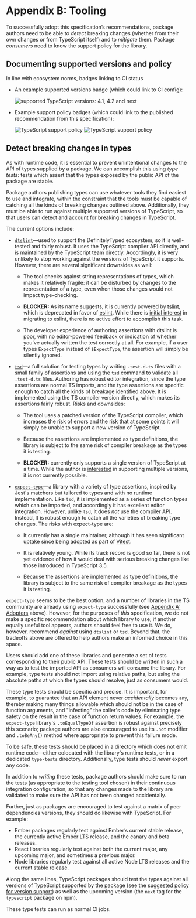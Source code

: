 # Appendix B: Tooling

To successfully adopt this specification’s recommendations, package authors need to be able to *detect* breaking changes (whether from their own changes or from TypeScript itself) and to *mitigate* them. Package *consumers* need to know the support policy for the library.

<!-- toc -->

## Documenting supported versions and policy

In line with ecosystem norms, badges linking to CI status

- An example supported versions badge (which could link to CI config):

    ![supported TypeScript versions: 4.1, 4.2 and next](https://img.shields.io/badge/TS%20Versions-4.1%20%7C%204.2%20%7C%20next-blue)

- Example support policy badges (which could link to the published recommendation from this specification):

    ![TypeScript support policy](https://img.shields.io/badge/TS%20Support-Rolling%20Window-purple) ![TypeScript support policy](https://img.shields.io/badge/TS%20Support-Simple%20Majors-purple)


## Detect breaking changes in types

As with runtime code, it is essential to prevent unintentional changes to the API of types supplied by a package. We can accomplish this using *type tests*: tests which assert that the types exposed by the public API of the package are stable.

Package authors publishing types can use whatever tools they find easiest to use and integrate, within the constraint that the tools must be capable of catching all the kinds of breaking changes outlined above. Additionally, they must be able to run against multiple supported versions of TypeScript, so that users can detect and account for breaking changes in TypeScript.

The current options include:

-   [`dtslint`][dtslint]—used to support the DefinitelyTyped ecosystem, so it is well-tested and fairly robust. It uses the TypeScript compiler API directly, and is maintained by the TypeScript team directly. Accordingly, it is very unlikely to stop working against the versions of TypeScript it supports. However, there are several significant downsides as well:

    -   The tool checks against string representations of types, which makes it relatively fragile: it can be disturbed by changes to the representation of a type, even when those changes would not impact type-checking.

    -   **BLOCKER:** As its name suggests, it is currently powered by [tslint][tslint], which is deprecated in favor of [eslint][eslint]. While there is [initial interest][eslint-migration] in migrating to eslint, there is no active effort to accomplish this task.

    -   The developer experience of authoring assertions with dtslint is poor, with no editor-powered feedback or indication of whether you've actually written the test correctly at all. For example, if a user types `ExpectType` instead of `$ExpectType`, the assertion will simply be silently ignored.

- [`tsd`][tsd]—a full solution for testing types by writing `.test-d.ts` files with a small family of assertions and using the `tsd` command to validate all `.test-d.ts` files. Authoring has robust editor integration, since the type assertions are normal TS imports, and the type assertions are specific enough to catch all the kinds of breakage identified above. It is implemented using the TS compiler version directly, which makes its assertions fairly robust. Risks and downsides:

    -   The tool uses a patched version of the TypeScript compiler, which increases the risk of errors and the risk that at some points it will simply be unable to support a new version of TypeScript.

    -   Because the assertions are implemented as type definitions, the library is subject to the same risk of compiler breakage as the types it is testing.

    -   **BLOCKER:**  currently only supports a single version of TypeScript at a time. While the author is [interested][tsd-versions] in supporting multiple versions, it is not currently possible.

- [`expect-type`][expect-type]—a library with a variety of type assertions, inspired by Jest's matchers but tailored to types and with no runtime implementation. Like `tsd`, it is implemented as a series of function types which can be imported, and accordingly it has excellent editor integration. However, unlike `tsd`, it does *not* use the compiler API. Instead,  It is robust enough to catch all the varieties of breaking type changes. The risks with expect-type are:

    -   It currently has a single maintainer, although it has seen significant uptake since being adopted as part of [Vitest][vitest].

    -   It is relatively young. While its track record is good so far, there is not yet evidence of how it would deal with serious breaking changes like those introduced in TypeScript 3.5.

    -   Because the assertions are implemented as type definitions, the library is subject to the same risk of compiler breakage as the types it is testing.

[vitest]: https://vitest.dev

`expect-type` seems to be the best option, and a number of libraries in the TS community are already using `expect-type` successfully (see [Appendix A: Adopters](./a-adopters.md) above). However, for the purposes of *this* specification, we do not make a specific recommendation about which library to use; if another equally useful tool appears, authors should feel free to use it. We do, however, recommend *against* using `dtslint` or `tsd`. Beyond that, the tradeoffs above are offered to help authors make an informed choice in this space.

Users should add one of these libraries and generate a set of tests corresponding to their public API. These tests should be written in such a way as to test the imported API as consumers will consume the library. For example, type tests should not import using relative paths, but using the absolute paths at which the types should resolve, just as consumers would.

These type tests should be specific and precise. It is important, for example, to guarantee that an API element never *accidentally* becomes `any`, thereby making many things allowable which should not be in the case of function arguments, and "infecting" the caller's code by eliminating type safety on the result in the case of function return values. For example, the `expect-type` library's `.toEqualTypeOf` assertion is robust against precisely this scenario; package authors are also encouraged to use its `.not` modifier and `.toBeAny()` method where appropriate to prevent this failure mode.

To be safe, these tests should be placed in a directory which does not emit runtime code—either colocated with the library's runtime tests, or in a dedicated `type-tests` directory. Additionally, type tests should *never* export any code.

[dtslint]: https://github.com/microsoft/DefinitelyTyped-tools/tree/main/packages/dtslint
[tslint]: https://github.com/palantir/tslint
[eslint]: https://github.com/eslint/eslint
[eslint-migration]: https://github.com/microsoft/dtslint/issues/300
[tsd]: https://github.com/tsdjs/tsd
[tsd-versions]: https://github.com/tsdjs/tsd/issues/47
[expect-type]: https://github.com/mmkal/expect-type

In addition to *writing* these tests, package authors should make sure to run the tests (as appropriate to the testing tool chosen) in their continuous integration configuration, so that any changes made to the library are validated to make sure the API has not been changed accidentally.

Further, just as packages are encouraged to test against a matrix of peer dependencies versions, they should do likewise with TypeScript. For example:

- Ember packages regularly test against Ember’s current stable release, the currently active Ember LTS release, and the canary and beta releases.
- React libraries regularly test against both the current major, any upcoming major, and sometimes a previous major.
- Node libraries regularly test against all active Node LTS releases and the current stable release.

Along the same lines, TypeScript packages should test the types against all versions of TypeScript supported by the package (see the [suggested policy for version support](../formal-spec/5-compiler-considerations.md#supported-compiler-versions)) as well as the upcoming version (the `next` tag for the `typescript` package on npm).

These type tests can run as normal CI jobs.
